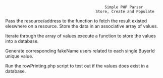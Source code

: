                                                 Simple PHP Parser 
                                            Store, Create and Populate
										

Pass the resource/address to the function to fetch the result existed eleswhere on a resource. Store the data in an associative array of values.

Iterate through the array of values execute a function to store the values into a database.

Generate corresponding fakeName users related to each single BuyerId unique value.

Run the rowPrinting.php script to test out if the values does exist in a database.
